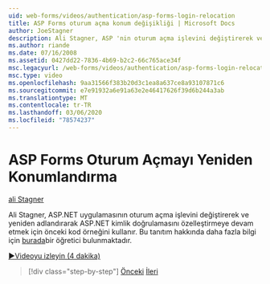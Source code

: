 ```yaml
---
uid: web-forms/videos/authentication/asp-forms-login-relocation
title: ASP Forms oturum açma konum değişikliği | Microsoft Docs
author: JoeStagner
description: Ali Stagner, ASP 'nin oturum açma işlevini değiştirerek ve yeniden adlandırarak ASP.NET kimlik doğrulamasını özelleştirmeye devam etmek için önceki kod örneğini kullanır. N...
ms.author: riande
ms.date: 07/16/2008
ms.assetid: 0427dd22-7836-4b69-b2c2-66c765ace34f
msc.legacyurl: /web-forms/videos/authentication/asp-forms-login-relocation
msc.type: video
ms.openlocfilehash: 9aa31566f383b20d3c1ea8a637ce8a93107871c6
ms.sourcegitcommit: e7e91932a6e91a63e2e46417626f39d6b244a3ab
ms.translationtype: MT
ms.contentlocale: tr-TR
ms.lasthandoff: 03/06/2020
ms.locfileid: "78574237"
---
```

# <a name="asp-forms-login-relocation"></a>ASP Forms Oturum Açmayı Yeniden Konumlandırma

[ali Stagner](https://github.com/JoeStagner)

Ali Stagner, ASP.NET uygulamasının oturum açma işlevini değiştirerek ve yeniden adlandırarak ASP.NET kimlik doğrulamasını özelleştirmeye devam etmek için önceki kod örneğini kullanır. Bu tanıtım hakkında daha fazla bilgi için [burada](../../overview/older-versions-security/introduction/forms-authentication-configuration-and-advanced-topics-vb.md)bir öğretici bulunmaktadır.

[&#9654;Videoyu izleyin (4 dakika)](https://channel9.msdn.com/Blogs/ASP-NET-Site-Videos/asp-forms-login-relocation)

> [!div class="step-by-step"]
> [Önceki](how-to-setup-and-use-cookie-less-authentication-in-an-aspnet-application.md)
> [İleri](forms-login-custom-key-configuration.md)
